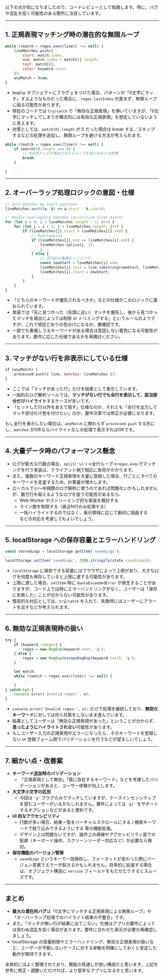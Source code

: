以下の点が気になりましたので、コードレビューとして指摘します。特に、バグや混乱を招く可能性のある箇所に注目しています。

---

## 1. 正規表現マッチング時の潜在的な無限ループ

```js
while ((match = regex.exec(line)) !== null) {
    lineMatches.push({
        start: match.index,
        end: match.index + match[0].length,
        text: match[0],
        color: keyword.color
    });
    anyMatch = true;
}
```

- `RegExp` オブジェクトにフラグ `g` をつけた場合、パターンが「0文字にマッチ」するようなものだった場合に、`regex.lastIndex` が進まず、無限ループに陥る可能性があります。  
- 現在のコードでは `try/catch` で「無効な正規表現」を弾いていますが、「0文字にマッチしてしまうが構文的には有効な正規表現」を想定していないように見えます。  
- 対策としては、`match[0].length` が 0 だった場合は break する／スキップするなどの処理を追加し、無限ループを避ける方法が考えられます。

```js
while ((match = regex.exec(line)) !== null) {
    if (match[0].length === 0) {
        // 0文字マッチが検出されたらループを抜けるなどの対策
        break;
    }
    ...
}
```

---

## 2. オーバーラップ処理ロジックの意図・仕様

```js
// Sort matches by start position
lineMatches.sort((a, b) => a.start - b.start);

// Handle overlapping matches (prioritize first match)
for (let i = 0; i < lineMatches.length - 1; i++) {
    for (let j = i + 1; j < lineMatches.length; j++) {
        if (lineMatches[j].start < lineMatches[i].end) {
            // Overlapping
            if (lineMatches[j].end <= lineMatches[i].end) {
                lineMatches.splice(j, 1);
                j--;
            } else {
                // 部分的な重複をトリミング
                const newStart = lineMatches[i].end;
                lineMatches[j].text = line.substring(newStart, lineMatches[j].end);
                lineMatches[j].start = newStart;
            }
        }
    }
}
```

- 「どちらのキーワードが優先されるべきか」などの仕様がこのロジックに委ねられています。  
- 実装では「先に見つかった（先頭に近い）マッチを優先し、後から見つかったマッチを場合によっては削除 or トリミングする」というルールのようですが、これで想定どおりの色分けになるか、要確認です。  
- 一部でも重複しうるキーワードがある場合は意図しない着色になる可能性があります。要件に応じた仕様であるかを再検討ください。

---

## 3. マッチがない行を非表示にしている仕様

```js
if (anyMatch) {
    processed.push({ line, matches: lineMatches });
}
```

- ここでは「マッチがあった行」だけを結果として表示しています。  
- 一般的なログ解析ツールでは、**マッチがない行でも全行を表示して、該当部分だけハイライト**するケースが多いです。  
- 「ヒットした行以外をあえて隠す」仕様なのか、それとも「全行を出力してマッチ部分だけ色を付けたい」のか、要件次第では修正が必要になります。

もし全行を表示したい場合は、`anyMatch` に関わらず `processed.push` する形にし、`matches` が0件ならハイライトなしの処理で表示すればOKです。

---

## 4. 大量データ時のパフォーマンス懸念

- ログが膨大な行数の場合、`split('\n')`→全行ループ→`regex.exec`でマッチングを行う実装は、クライアント側で相応に負荷がかかります。  
- また、複数のキーワード正規表現を大量に登録した場合、行ごとにすべてのキーワードを走査するため、計算量が増大します。  
- ローカルで小～中規模のログ解析に使うのであれば問題ないかもしれませんが、数万行を超えるようなログを扱う可能性があるなら、  
  - Web Worker やストリーミング的な実装を検討する  
  - ライン数を制限する（直近N行のみ処理する）  
  - 一括ハイライトするのではなく、表示領域に応じて動的に描画する  
などの対応を考慮してもよいでしょう。

---

## 5. localStorage への保存容量とエラーハンドリング

```js
const storedLogs = localStorage.getItem('savedLogs');
...
localStorage.setItem('savedLogs', JSON.stringify(state.savedLogs));
```

- `localStorage` に保存できる容量にはブラウザによって上限があり、大きなログを何度も保存していると上限に達する可能性があります。  
- 上限に達した場合、`setItem` 時に `QuotaExceededError` が発生することがありますが、コード上では特にエラーハンドリングがなく、ユーザーは「保存に失敗した」ことが分からない可能性があります。  
- 簡易的な対応としては、`try/catch` を入れて、失敗時にはユーザーにアラートを出すなどが考えられます。

---

## 6. 無効な正規表現時の扱い

```js
try {
    if (keyword.isRegex) {
        regex = new RegExp(keyword.text, 'g');
    } else {
        regex = new RegExp(escapeRegExp(keyword.text), 'g');
    }

    let match;
    while ((match = regex.exec(line)) !== null) {
        ...
    }
} catch (e) {
    console.error('Invalid regex:', e);
}
```

- `console.error('Invalid regex:', e);` だけで処理を継続しており、**無効なキーワード**に対しては何ら対策をしないまま進んでいます。  
- 結果としてユーザーは「無効な正規表現があった」ということが分からず、**思ったようにハイライトされない**可能性があります。  
- もしユーザー入力の正規表現がエラーになったら、そのキーワードを登録しない or 登録フォーム側でバリデーションを行うなどが望ましいでしょう。

---

## 7. 細かい点・改善案

- **キーワード追加時のバリデーション**  
  - 「正規表現として無効」「既に存在するキーワード」などを考慮したバリデーションがあると、ユーザー体験が向上します。
- **大文字小文字の区別**  
  - 今回は `'g'` フラグのみでマッチしていますが、ケースインセンシティブを望むユーザーがいるかもしれません。要件によっては `'gi'` をサポートするオプションなどがあると便利です。
- **UI 的なアクセシビリティ**  
  - 行数が多い場合、結果一覧をバーチャルスクロールにする / 検索キーワードで絞り込みできるようにする 等の機能拡張。  
  - デザイン上は問題ないですが、操作上の導線やアクセシビリティ面での配慮（キーボード操作、スクリーンリーダー対応など）が必要なら検討。
- **保存機能のバージョン管理**  
  - `savedLogs` というキーで一括保存し、フォーマットが変わった際にバージョン差異でエラーが起きるかもしれません。将来的に拡張する場合は、オブジェクト構造に `version` フィールドをもたせたりするとスムーズです。

---

## まとめ

- **最大の潜在的バグ**は「0文字にマッチする正規表現による無限ループ」や「オーバーラップ処理でのハイライト結果の不整合」です。  
- また、「マッチが無い行が結果に出てこない」仕様はアプリの要件によっては思わぬ混乱を招く場合があります。要件に合わせた表示が必要か再確認しましょう。  
- localStorage の容量制限やエラーハンドリング、無効な正規表現の扱いなど、ユーザーが予期しないケースに対する挙動を明確にしておくと安定した動作が期待できます。  

全体的にはよく整理されており、機能の見通しが良い構成だと思います。上記を参考に修正・調整いただければ、より堅牢なアプリになるかと思います。